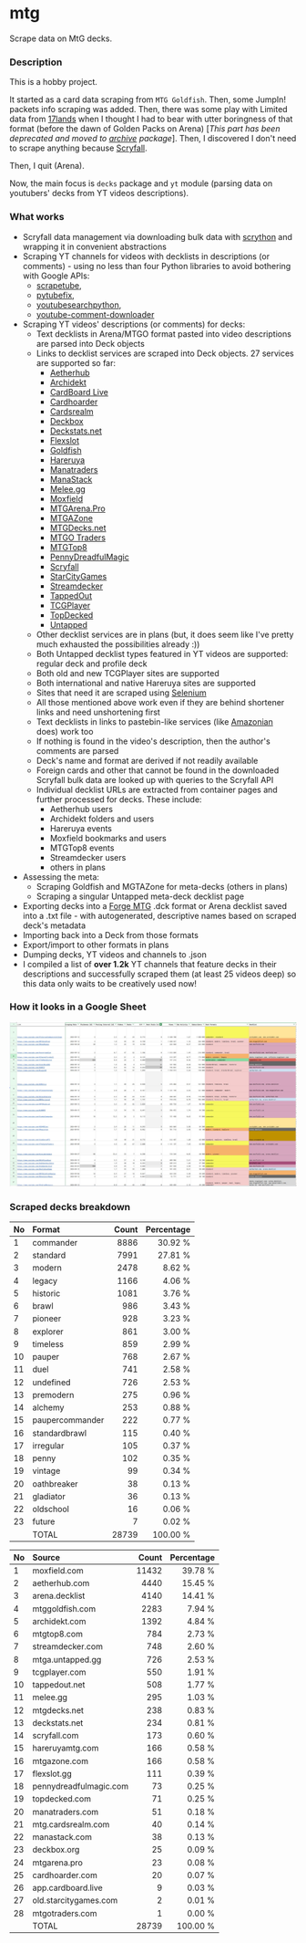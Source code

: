 # mtg
Scrape data on MtG decks.

### Description

This is a hobby project.

It started as a card data scraping from `MTG Goldfish`. Then, some JumpIn! packets info scraping 
was added. Then, there was some play with Limited data from [17lands](https://www.17lands.com) when 
I thought I had to bear with utter boringness of that format (before the dawn of Golden Packs on 
Arena) [_This part has been deprecated and moved to [archive](https://github.com/z33kz33k/mtg/tree/2d5eb0c758953d38ac51840ed3e49c2c25b4fe91/mtgcards/archive) package_]. Then, I discovered I 
don't need to scrape anything because [Scryfall](https://scryfall.com).

Then, I quit (Arena).

Now, the main focus is `decks` package and `yt` module (parsing data on youtubers' decks from YT videos 
descriptions).

### What works

* Scryfall data management via downloading bulk data with 
  [scrython](https://github.com/NandaScott/Scrython) and wrapping it in convenient abstractions
* Scraping YT channels for videos with decklists in descriptions (or comments) - using no less than 
  four Python libraries to avoid bothering with Google APIs: 
    * [scrapetube](https://github.com/dermasmid/scrapetube),
    * [pytubefix](https://github.com/JuanBindez/pytubefix),
    * [youtubesearchpython](https://github.com/alexmercerind/youtube-search-python), 
    * [youtube-comment-downloader](https://github.com/egbertbouman/youtube-comment-downloader) 
* Scraping YT videos' descriptions (or comments) for decks:    
    * Text decklists in Arena/MTGO format pasted into video descriptions are parsed into Deck objects
    * Links to decklist services are scraped into Deck objects. 27 services are supported so far:
        * [Aetherhub](https://aetherhub.com)
        * [Archidekt](https://archidekt.com)
        * [CardBoard Live](https://cardboard.live)
        * [Cardhoarder](https://www.cardhoarder.com)
        * [Cardsrealm](https://mtg.cardsrealm.com/en-us/)
        * [Deckbox](https://deckbox.org)
        * [Deckstats.net](https://deckstats.net)
        * [Flexslot](https://flexslot.gg)
        * [Goldfish](https://www.mtggoldfish.com)
        * [Hareruya](https://www.hareruyamtg.com/en/)
        * [Manatraders](https://www.manatraders.com)
        * [ManaStack](https://manastack.com/home)
        * [Melee.gg](https://melee.gg)
        * [Moxfield](https://www.moxfield.com)
        * [MTGArena.Pro](https://mtgarena.pro)
        * [MTGAZone](https://mtgazone.com)
        * [MTGDecks.net](https://mtgdecks.net)
        * [MTGO Traders](https://www.mtgotraders.com/store/index.html)
        * [MTGTop8](https://mtgtop8.com/index)
        * [PennyDreadfulMagic](https://pennydreadfulmagic.com)
        * [Scryfall](https://scryfall.com)
        * [StarCityGames](https://starcitygames.com)
        * [Streamdecker](https://www.streamdecker.com/landing)
        * [TappedOut](https://tappedout.net)
        * [TCGPlayer](https://infinite.tcgplayer.com)
        * [TopDecked](https://www.topdecked.com)
        * [Untapped](https://mtga.untapped.gg) 
    * Other decklist services are in plans (but, it does seem like I've pretty much exhausted the 
      possibilities already :))
    * Both Untapped decklist types featured in YT videos are supported: regular deck and profile deck
    * Both old and new TCGPlayer sites are supported
    * Both international and native Hareruya sites are supported 
    * Sites that need it are scraped using [Selenium](https://github.com/SeleniumHQ/Selenium)
    * All those mentioned above work even if they are behind shortener links and need unshortening first
    * Text decklists in links to pastebin-like services (like [Amazonian](https://www.youtube.com/@Amazonian) does) work too
    * If nothing is found in the video's description, then the author's comments are parsed
    * Deck's name and format are derived if not readily available
    * Foreign cards and other that cannot be found in the downloaded Scryfall bulk data are looked 
      up with queries to the Scryfall API
    * Individual decklist URLs are extracted from container pages and further processed for decks. 
      These include:
        * Aetherhub users
        * Archidekt folders and users
        * Hareruya events
        * Moxfield bookmarks and users
        * MTGTop8 events
        * Streamdecker users
        * others in plans
* Assessing the meta:
    * Scraping Goldfish and MGTAZone for meta-decks (others in plans)
    * Scraping a singular Untapped meta-deck decklist page
* Exporting decks into a [Forge MTG](https://github.com/Card-Forge/forge) .dck format or Arena 
  decklist saved into a .txt file - with autogenerated, descriptive names based on scraped deck's 
  metadata
* Importing back into a Deck from those formats
* Export/import to other formats in plans
* Dumping decks, YT videos and channels to .json
* I compiled a list of **over 1.2k** YT channels that feature decks in their descriptions and successfully 
  scraped them (at least 25 videos deep) so this data only waits to be creatively used now!

### How it looks in a Google Sheet
![Most popular channels](assets/channels.jpg)

### Scraped decks breakdown
| No | Format | Count | Percentage |
|:---|:-----|------:|-----------:|
| 1  | commander       | 8886 |    30.92 % |
| 2  | standard        | 7991 |    27.81 % |
| 3  | modern          | 2478 |     8.62 % |
| 4  | legacy          | 1166 |     4.06 % |
| 5  | historic        | 1081 |     3.76 % |
| 6  | brawl           |  986 |     3.43 % |
| 7  | pioneer         |  928 |     3.23 % |
| 8  | explorer        |  861 |     3.00 % |
| 9  | timeless        |  859 |     2.99 % |
| 10 | pauper          |  768 |     2.67 % |
| 11 | duel            |  741 |     2.58 % |
| 12 | undefined       |  726 |     2.53 % |
| 13 | premodern       |  275 |     0.96 % |
| 14 | alchemy         |  253 |     0.88 % |
| 15 | paupercommander |  222 |     0.77 % |
| 16 | standardbrawl   |  115 |     0.40 % |
| 17 | irregular       |  105 |     0.37 % |
| 18 | penny           |  102 |     0.35 % |
| 19 | vintage         |   99 |     0.34 % |
| 20 | oathbreaker     |   38 |     0.13 % |
| 21 | gladiator       |   36 |     0.13 % |
| 22 | oldschool       |   16 |     0.06 % |
| 23 | future          |    7 |     0.02 % |
|  | TOTAL           | 28739 | 100.00 %|

| No | Source | Count | Percentage |
|:---|:-----|------:|-----------:|
| 1  | moxfield.com           | 11432 |    39.78 % |
| 2  | aetherhub.com          |  4440 |    15.45 % |
| 3  | arena.decklist         |  4140 |    14.41 % |
| 4  | mtggoldfish.com        |  2283 |     7.94 % |
| 5  | archidekt.com          |  1392 |     4.84 % |
| 6  | mtgtop8.com            |   784 |     2.73 % |
| 7  | streamdecker.com       |   748 |     2.60 % |
| 8  | mtga.untapped.gg       |   726 |     2.53 % |
| 9  | tcgplayer.com          |   550 |     1.91 % |
| 10 | tappedout.net          |   508 |     1.77 % |
| 11 | melee.gg               |   295 |     1.03 % |
| 12 | mtgdecks.net           |   238 |     0.83 % |
| 13 | deckstats.net          |   234 |     0.81 % |
| 14 | scryfall.com           |   173 |     0.60 % |
| 15 | hareruyamtg.com        |   166 |     0.58 % |
| 16 | mtgazone.com           |   166 |     0.58 % |
| 17 | flexslot.gg            |   111 |     0.39 % |
| 18 | pennydreadfulmagic.com |    73 |     0.25 % |
| 19 | topdecked.com          |    71 |     0.25 % |
| 20 | manatraders.com        |    51 |     0.18 % |
| 21 | mtg.cardsrealm.com     |    40 |     0.14 % |
| 22 | manastack.com          |    38 |     0.13 % |
| 23 | deckbox.org            |    25 |     0.09 % |
| 24 | mtgarena.pro           |    23 |     0.08 % |
| 25 | cardhoarder.com        |    20 |     0.07 % |
| 26 | app.cardboard.live     |     9 |     0.03 % |
| 27 | old.starcitygames.com  |     2 |     0.01 % |
| 28 | mtgotraders.com        |     1 |     0.00 % |
|  | TOTAL                  | 28739 | 100.00 %|
